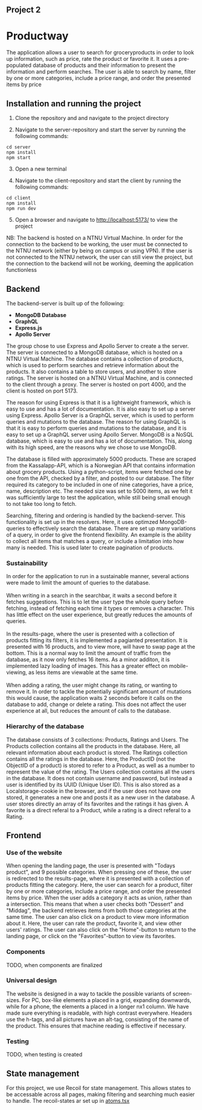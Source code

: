 ## Project 2

# Productway
The application allows a user to search for groceryproducts in order to look up information, such as price, rate the product or favorite it. It uses a pre-populated database of products and their information to present the information and perform searches. The user is able to search by name, filter by one or more categories, include a price range, and order the presented items by price


## Installation and running the project

1. Clone the repository and and navigate to the project directory

2. Navigate to the server-repository and start the server by running the following commands:
```
cd server
npm install
npm start
```
3. Open a new terminal

4. Navigate to the client-repository and start the client by running the following commands:
```
cd client
npm install
npm run dev
```
5. Open a browser and navigate to [http://localhost:5173/](http://localhost:5173/) to view the project

NB: The backend is hosted on a NTNU Virtual Machine. In order for the connection to the backend to be working, the user must be connected to the NTNU network (either by being on campus or using VPN). If the user is not connected to the NTNU network, the user can still view the project, but the connection to the backend will not be working, deeming the application functionless

## Backend
The backend-server is built up of the following:
- **MongoDB Database**
- **GraphQL**
- **Express.js**
- **Apollo Server**

The group chose to use Express and Apollo Server to create a the server. The server is connected to a MongoDB database, which is hosted on a NTNU Virtual Machine. The database contains a collection of products, which is used to perform searches and retrieve information about the products. It also contains a table to store users, and another to store ratings. The server is hosted on a NTNU Virtual Machine, and is connected to the client through a proxy. The server is hosted on port 4000, and the client is hosted on port 5173.

The reason for using Express is that it is a lightweight framework, which is easy to use and has a lot of documentation. It is also easy to set up a server using Express. Apollo Server is a GraphQL server, which is used to perform queries and mutations to the database. The reason for using GraphQL is that it is easy to perform queries and mutations to the database, and it is easy to set up a GraphQL server using Apollo Server. MongoDB is a NoSQL database, which is easy to use and has a lot of documentation. This, along with its high speed, are the reasons why we chose to use MongoDB.

The database is filled with approximately 5000 products. These are scraped from the Kassalapp-API, which is a Norwegian API that contains information about grocery products. Using a python-script, items were fetched one by one from the API, checked by a filter, and posted to our database. The filter required its category to be included in one of nine categories, have a price, name, description etc. The needed size was set to 5000 items, as we felt it was sufficiently large to test the application, while still being small enough to not take too long to fetch.

Searching, filtering and ordering is handled by the backend-server. This functionality is set up in the resolvers. Here, it uses optimzed MongoDB-queries to effectively search the database. There are set up many variations of a query, in order to give the frontend flexibility. An example is the ability to collect all items that matches a query, or include a limitation into how many is needed. This is used later to create pagination of products.

### Sustainability

In order for the application to run in a sustainable manner, several actions were made to limit the amount of queries to the database. 
<br><br>
When writing in a search in the searchbar, it waits a second before it fetches suggestions. This is to let the user type the whole query before fetching, instead of fetching each time it types or removes a character. This has little effect on the user experience, but greatly reduces the amounts of queries. <br><br>
In the results-page, where the user is presented with a collection of products fitting its filters, it is implemented a pagianted presentation. It is presented with 16 products, and to view more, will have to swap page at the bottom. This is a normal way to limit the amount of traffic from the database, as it now only fetches 16 items. As a minor additon, it is implemented lazy loading of images. This has a greater effect on mobile-viewing, as less items are viewable at the same time.
<br><br>
When adding a rating, the user might change its rating, or wanting to remove it. In order to tackle the potentially significant amount of mutations this would cause, the application waits 2 seconds before it calls on the database to add, change or delete a rating. This does not affect the user experience at all, but reduces the amount of calls to the database.

### Hierarchy of the database

The database consists of 3 collections: Products, Ratings and Users. The Products collection contains all the products in the database. Here, all relevant information about each product is stored. The Ratings collection contains all the ratings in the database. Here, the ProductID (not the ObjectID of a product) is stored to refer to a Product, as well as a number to represent the value of the rating. The Users collection contains all the users in the database. It does not contain username and password, but instead a user is identified by its UUID (Unique User ID). This is also stored as a Localstorage-cookie in the browser, and if the user does not have one stored, it generates a new one and posts it as a new user in the database. A user stores directly an array of its favorites and the ratings it has given. A favorite is a direct referal to a Product, while a rating is a direct referal to a Rating.


## Frontend

### Use of the website

When opening the landing page, the user is presented with "Todays product", and 9 possible categories. When pressing one of these, the user is redirected to the results-page, where it is presented with a collection of products fitting the category. Here, the user can search for a product, filter by one or more categories, include a price range, and order the presented items by price. When the user adds a category it acts as union, rather than a intersection. This means that when a user checks both "Dessert" and "Middag", the backend retrieves items from both those categories at the same time. The user can also click on a product to view more information about it. Here, the user can rate the product, favorite it, and view other users' ratings. The user can also click on the "Home"-button to return to the landing page, or click on the "Favorites"-button to view its favorites.

### Components

TODO, when components are finalized


### Universal design
The website is designed in a way to tackle the possible variants of screen-sizes. For PC, box-like elements a placed in a grid, expanding downwards, while for a phone, the elements a placed in a longer nx1 column. We have made sure everything is readable, with high contrast everywhere. Headers use the h-tags, and all pictures have an alt-tag, consisting of the name of the product. This ensures that machine reading is effective if necessary.


### Testing
TODO, when testing is created


## State management

For this project, we use Recoil for state management. This allows states to be accessable across all pages, making filtering and searching much easier to handle. The recoil-states ar set up in [atoms.tsx](client/src/store/atoms.tsx)